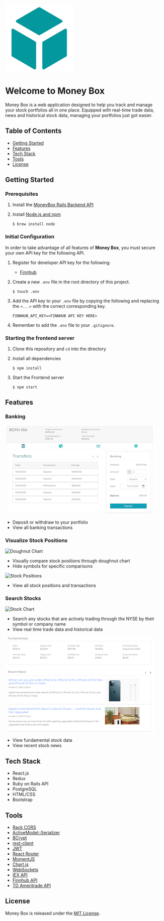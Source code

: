 ![Logo of the project](https://github.com/PeaWarrior/MoneyBox-front/blob/master/src/logo.png?raw=true)

# Welcome to Money Box

Money Box is a web application designed to help you track and manage your stock portfolios all in one place. Equipped with real-time trade data, news and historical stock data, managing your portfolios just got easier.

## Table of Contents
* [Getting Started](#getting-started)
* [Features](#features)
* [Tech Stack](#tech-stack)
* [Tools](#tools)
* [License](#license)

## Getting Started

### Prerequisites

1. Install the [MoneyBox Rails Backend API](https://github.com/PeaWarrior/MoneyBox-back)
2. Install [Node.js and npm](https://www.npmjs.com/get-npm)

    ```console
    $ brew install node
    ```
### Initial Configuration
In order to take advantage of all features of **Money Box**, you must secure your own API key for the following API.

1. Register for developer API key for the following:
    * [Finnhub](https://finnhub.io/)

2. Create a new `.env` file in the root directory of this project.

    ```console
    $ touch .env
    ```

3. Add the API key to your `.env` file by copying the following and replacing the `<...>` with the correct corresponding key.

    ```env
    FINNHUB_API_KEY=<FINNHUB API KEY HERE>
    ```
4. Remember to add the `.env` file to your `.gitignore`.

### Starting the frontend server
1. Clone this repository and `cd` into the directory
2. Install all dependencies

   ```console
   $ npm install
   ```

3. Start the Frontend server

    ```console
    $ npm start
    ```

## Features

### Banking
![Banking](./images/Banking.png)
* Deposit or withdraw to your portfolio
* View all banking transactions

### Visualize Stock Positions

![Doughnut Chart](https://media0.giphy.com/media/aD31XcKH2b4w8TPy2U/giphy.gif)
* Visually compare stock positions through doughnut chart
* Hide symbols for specific comparisons

![Stock Positions](https://media2.giphy.com/media/r11hIuskqVXKHrucsA/giphy.gif)
* View all stock positions and transactions

### Search Stocks
![Stock Chart](https://media2.giphy.com/media/iWkRoqg06yddD9qXQa/giphy.gif)
* Search any stocks that are actively trading through the NYSE by their symbol or company name
* View real time trade data and historical data

![Fundamentals](./images/Fundamentals.png)
* View fundamental stock data
* View recent stock news

## Tech Stack
* React.js
* Redux
* Ruby on Rails API
* PostgreSQL
* HTML/CSS
* Bootstrap

## Tools
* [Rack CORS](https://github.com/cyu/rack-cors)
* [ActiveModel::Serializer](https://github.com/rails-api/active_model_serializers)
* [BCrypt](https://github.com/codahale/bcrypt-ruby)
* [rest-client](https://rubygems.org/gems/rest-client)
* [JWT](https://github.com/jwt/ruby-jwt)
* [React Router](https://reacttraining.com/react-router/web/guides/quick-start)
* [MomentJS](https://momentjs.com/)
* [Chart.js](https://github.com/jerairrest/react-chartjs-2)
* [WebSockets](https://developer.mozilla.org/en-US/docs/Web/API/WebSockets_API)
* [IEX API](https://iexcloud.io/)
* [Finnhub API](https://finnhub.io/)
* [TD Ameritrade API](https://developer.tdameritrade.com/)

## License

Money Box is released under the [MIT License](https://opensource.org/licenses/MIT).
